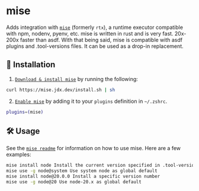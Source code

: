 # mise

Adds integration with [`mise`](https://github.com/jdx/mise) (formerly `rtx`), a
runtime executor compatible with npm, nodenv, pyenv, etc. mise is written in
rust and is very fast. 20x-200x faster than asdf. With that being said, mise is
compatible with asdf plugins and .tool-versions files. It can be used as a
drop-in replacement.

## 🚀 Installation

1. [`Download & install mise`](https://github.com/jdx/mise#installation) by
   running the following:

```bash
curl https://mise.jdx.dev/install.sh | sh
```

2. [`Enable mise`](https://github.com/jdx/mise#quickstart) by adding it to your
   `plugins` definition in `~/.zshrc`.

```bash
plugins=(mise)
```

## 🛠️ Usage

See the [`mise readme`](https://github.com/jdx/mise#table-of-contents) for
information on how to use mise. Here are a few examples:

```bash
mise install node Install the current version specified in .tool-versions/.mise.toml
mise use -g node@system Use system node as global default
mise install node@20.0.0 Install a specific version number
mise use -g node@20 Use node-20.x as global default
```
